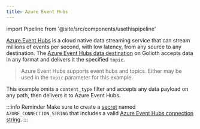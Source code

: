 ```yaml
---
title: Azure Event Hubs
---
```

import Pipeline from '@site/src/components/usethispipeline'

[Azure Event Hubs](https://azure.microsoft.com/products/event-hubs) is a cloud
native data streaming service that can stream millions of events per second,
with low latency, from any source to any destination. The [Azure Event Hubs data
destination](/data-routing/destinations/azure-event-hubs) on Golioth accepts
data in any format and delivers it the specified `topic`.

> Azure Event Hubs supports event hubs and topics. Either may be used in the
> `topic` parameter for this example.

This example omits a `content_type` filter and accepts any data payload on any
path, then delivers it to Azure Event Hubs.

:::info Reminder
Make sure to create a [secret](/data-routing/secrets) named
`AZURE_CONNECTION_STRING` that includes a valid [Azure Event Hubs connection
string](https://learn.microsoft.com/azure/event-hubs/event-hubs-get-connection-string).
:::

<Pipeline link='https://console.golioth.io/pipeline?name=Azure%20Event%20Hubs&pipeline=ZmlsdGVyOgogIHBhdGg6ICIqIgpzdGVwczoKICAtIG5hbWU6IHN0ZXAtMAogICAgZGVzdGluYXRpb246CiAgICAgIHR5cGU6IGF6dXJlLWV2ZW50LWh1YnMKICAgICAgdmVyc2lvbjogdjEKICAgICAgcGFyYW1ldGVyczoKICAgICAgICBjb25uX3N0cjogJEFaVVJFX0NPTk5FQ1RJT05fU1RSSU5HCiAgICAgICAgdG9waWM6IGRldmljZS1kYXRh' />
